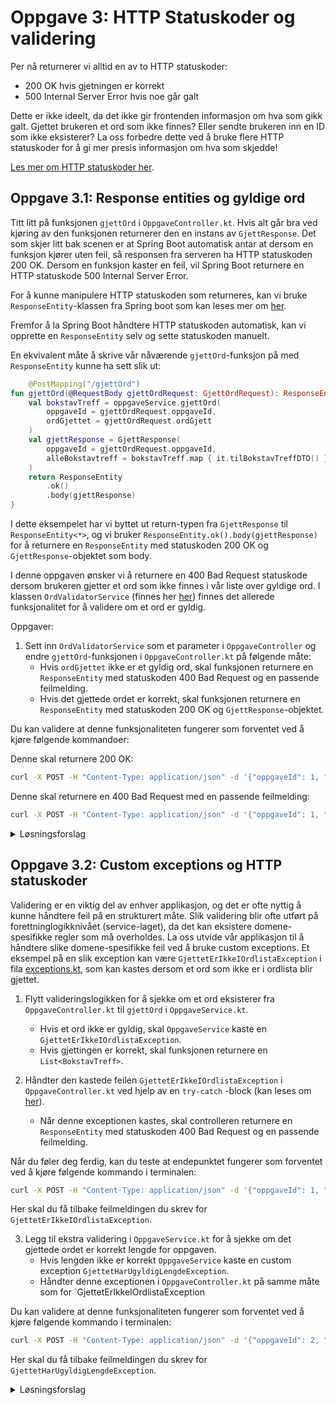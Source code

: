 # Oppgave 3: HTTP Statuskoder og validering

Per nå returnerer vi alltid en av to HTTP statuskoder:

- 200 OK hvis gjetningen er korrekt
- 500 Internal Server Error hvis noe går galt

Dette er ikke ideelt, da det ikke gir frontenden informasjon om hva som gikk galt.
Gjettet brukeren et ord som ikke finnes? Eller sendte brukeren inn en ID som ikke eksisterer?
La oss forbedre dette ved å bruke flere HTTP statuskoder for å gi mer presis informasjon om hva som skjedde!

[Les mer om HTTP statuskoder her](https://developer.mozilla.org/en-US/docs/Web/HTTP/Status).

## Oppgave 3.1: Response entities og gyldige ord

Titt litt på funksjonen `gjettOrd` i `OppgaveController.kt`.
Hvis alt går bra ved kjøring av den funksjonen returnerer den en instans av `GjettResponse`.
Det som skjer litt bak scenen er at Spring Boot automatisk antar at dersom en funksjon kjører uten feil, så responsen
fra serveren ha HTTP statuskoden 200 OK.
Dersom en funksjon kaster en feil, vil Spring Boot returnere en HTTP statuskode 500 Internal Server Error.

For å kunne manipulere HTTP statuskoden som returneres, kan vi bruke `ResponseEntity`-klassen fra Spring boot som kan
leses mer
om [her](https://docs.spring.io/spring-framework/reference/web/webmvc/mvc-controller/ann-methods/responseentity.html).

Fremfor å la Spring Boot håndtere HTTP statuskoden automatisk, kan vi opprette en `ResponseEntity` selv og sette
statuskoden manuelt.

En ekvivalent måte å skrive vår nåværende `gjettOrd`-funksjon på med `ResponseEntity` kunne ha sett slik ut:

```kotlin
    @PostMapping("/gjettOrd")
fun gjettOrd(@RequestBody gjettOrdRequest: GjettOrdRequest): ResponseEntity<*> {
    val bokstavTreff = oppgaveService.gjettOrd(
        oppgaveId = gjettOrdRequest.oppgaveId,
        ordGjettet = gjettOrdRequest.ordGjett
    )
    val gjettResponse = GjettResponse(
        oppgaveId = gjettOrdRequest.oppgaveId,
        alleBokstavtreff = bokstavTreff.map { it.tilBokstavTreffDTO() }
    )
    return ResponseEntity
        .ok()
        .body(gjettResponse)
}
```

I dette eksempelet har vi byttet ut return-typen fra `GjettResponse` til `ResponseEntity<*>`, og vi bruker
`ResponseEntity.ok().body(gjettResponse)` for å returnere en `ResponseEntity` med statuskoden 200 OK og
`GjettResponse`-objektet som body.

I denne oppgaven ønsker vi å returnere en 400 Bad Request statuskode dersom brukeren gjetter et ord som ikke finnes i
vår liste over gyldige ord. I klassen `OrdValidatorService` (finnes
her [her](../server/src/main/kotlin/no/bekk/kordle/server/service/OrdValidatorService.kt))
finnes det allerede funksjonalitet for å validere om et ord er gyldig.

Oppgaver:

1. Sett inn `OrdValidatorService` som et parameter i `OppgaveController` og endre `gjettOrd`-funksjonen i
   `OppgaveController.kt` på følgende måte:
    - Hvis `ordGjettet` ikke er et gyldig ord, skal funksjonen returnere en `ResponseEntity` med statuskoden 400 Bad
      Request og en passende feilmelding.
    - Hvis det gjettede ordet er korrekt, skal funksjonen returnere en `ResponseEntity` med statuskoden 200 OK og
      `GjettResponse`-objektet.

Du kan validere at denne funksjonaliteten fungerer som forventet ved å kjøre følgende kommandoer:

Denne skal returnere 200 OK:

```bash
curl -X POST -H "Content-Type: application/json" -d '{"oppgaveId": 1, "ordGjett": "test"}' http://localhost:8080/gjettOrd -w "\nHTTP Status: %{http_code}\n"
```

Denne skal returnere en 400 Bad Request med en passende feilmelding:

```bash
curl -X POST -H "Content-Type: application/json" -d '{"oppgaveId": 1, "ordGjett": "testtt"}' http://localhost:8080/gjettOrd -w "\nHTTP Status: %{http_code}\n"
```

<details>
<summary> Løsningsforslag </summary>

```kotlin
@PostMapping("/gjettOrd")
fun gjettOrd(@RequestBody gjettOrdRequest: GjettOrdRequest): ResponseEntity<*> {
    val gjettetOrd = gjettOrdRequest.ordGjett
    val oppgaveId = gjettOrdRequest.oppgaveId
    val erGjettetOrdGyldig = ordValidatorService.isValid(gjettetOrd)
    if (!erGjettetOrdGyldig) {
        return ResponseEntity
            .badRequest()
            .body("Ordet '${gjettetOrd}' er ikke i ordlista.")
    }
    val bokstavTreff = oppgaveService.gjettOrd(
        oppgaveId = oppgaveId,
        ordGjettet = gjettetOrd
    )
    val gjettResponse = GjettResponse(
        oppgaveId = oppgaveId,
        alleBokstavtreff = bokstavTreff.map { it.tilBokstavTreffDTO() }
    )
    return ResponseEntity
        .ok()
        .body(gjettResponse)
}
```

</details>

## Oppgave 3.2: Custom exceptions og HTTP statuskoder

Validering er en viktig del av enhver applikasjon, og det er ofte nyttig å kunne håndtere feil på en strukturert måte.
Slik validering blir ofte utført på forettninglogikknivået (service-laget), da det kan eksistere domene-spesifikke
regler som må overholdes.
La oss utvide vår applikasjon til å håndtere slike domene-spesifikke feil ved å bruke custom exceptions.
Et eksempel på en slik exception kan være `GjettetErIkkeIOrdlistaException` i
fila [exceptions.kt](../server/src/main/kotlin/no/bekk/kordle/server/exceptions/exceptions.kt),
som kan kastes dersom et ord som ikke er i ordlista blir gjettet.

1. Flytt valideringslogikken for å sjekke om et ord eksisterer fra `OppgaveController.kt` til `gjettOrd` i
   `OppgaveService.kt`.
    - Hvis et ord ikke er gyldig, skal `OppgaveService` kaste en `GjettetErIkkeIOrdlistaException`.
    - Hvis gjettingen er korrekt, skal funksjonen returnere en `List<BokstavTreff>`.

2. Håndter den kastede feilen `GjettetErIkkeIOrdlistaException` i `OppgaveController.kt` ved hjelp av en `try-catch`
   -block (kan leses om [her](https://kotlinlang.org/docs/exceptions.html)).
    - Når denne exceptionen kastes, skal controlleren returnere en `ResponseEntity` med statuskoden 400 Bad Request og
      en passende feilmelding.

Når du føler deg ferdig, kan du teste at endepunktet fungerer som forventet ved å kjøre følgende kommando i terminalen:

```bash
curl -X POST -H "Content-Type: application/json" -d '{"oppgaveId": 1, "ordGjett": "testtt"}' -s http://localhost:8080/gjettOrd 
```

Her skal du få tilbake feilmeldingen du skrev for `GjettetErIkkeIOrdlistaException`.

3. Legg til ekstra validering i `OppgaveService.kt` for å sjekke om det gjettede ordet er korrekt lengde for oppgaven.
    - Hvis lengden ikke er korrekt  `OppgaveService` kaste en custom exception `GjettetHarUgyldigLengdeException`.
    - Håndter denne exceptionen i `OppgaveController.kt` på samme måte som for `GjettetErIkkeIOrdlistaException

Du kan validere at denne funksjonaliteten fungerer som forventet ved å kjøre følgende kommando i terminalen:

```bash
curl -X POST -H "Content-Type: application/json" -d '{"oppgaveId": 2, "ordGjett": "test"}' http://localhost:8080/gjettOrd
```

Her skal du få tilbake feilmeldingen du skrev for `GjettetHarUgyldigLengdeException`.

<details>
<summary> Løsningsforslag </summary>

Oppgave 1:

I oppgaveService på toppen

```kotlin
class OppgaveService(
    val oppgaveRepository: OppgaveRepository,
    private val ordValidatorService: OrdValidatorService
) {... }
```

I `gjettOrd`-funksjonen i `OppgaveService.kt`:

```kotlin
fun gjettOrd(oppgaveId: Int, ordGjettet: String): List<BokstavTreff> {
    if (!ordValidatorService.isValid(ordGjettet)) {
        throw GjettetErIkkeIOrdlistaException("Ordet '${ordGjettet}' er ikke i ordlista.")
    }
    val oppgaveGjettetPaa = oppgaveRepository.hentOppgave(oppgaveId)
    val bokstavTreff = sjekkBokstavTreff(
        ordIOppgave = oppgaveGjettetPaa.ord,
        ordGjettet = ordGjettet
    )
    return bokstavTreff
}
```

Oppgave 2:

I `gjettOrd`-funksjonen i `OppgaveController.kt`:

```kotlin
@PostMapping("/gjettOrd")
fun gjettOrd(@RequestBody gjettOrdRequest: GjettOrdRequest): ResponseEntity<*> {
    try {
        val bokstavTreff = oppgaveService.gjettOrd(
            oppgaveId = gjettOrdRequest.oppgaveId,
            ordGjettet = gjettOrdRequest.ordGjett
        )
        val gjettResponse = GjettResponse(
            oppgaveId = gjettOrdRequest.oppgaveId,
            alleBokstavtreff = bokstavTreff.map { it.tilBokstavTreffDTO() }
        )
        return ResponseEntity.ok().body(gjettResponse)

    } catch (exception: RuntimeException) {
        val statusKodeSomSkalReturneres = when (exception) {
            is GjettetErIkkeIOrdlistaException -> HttpStatus.BAD_REQUEST
            else -> HttpStatus.INTERNAL_SERVER_ERROR
        }
        return ResponseEntity
            .status(statusKodeSomSkalReturneres)
            .body(exception.message)
    }
}
```

Oppgave 3:

I `gjettOrd`-funksjonen i `OppgaveService.kt`:

```kotlin
fun gjettOrd(oppgaveId: Int, ordGjettet: String): List<BokstavTreff> {
    if (!ordValidatorService.isValid(ordGjettet)) {
        throw GjettetErIkkeIOrdlistaException("Ordet '${ordGjettet}' er ikke i ordlista.")
    }
    val oppgaveGjettetPaa = oppgaveRepository.hentOppgave(oppgaveId)
    if (ordGjettet.length != oppgaveGjettetPaa.ord.length) {
        throw GjettetHarUgyldigLengdeException("Gjettet '${ordGjettet}' er feil lengde for oppgaven. Oppgaven har lengde ${oppgaveGjettetPaa.ord.length} tegn.")
    }
    val bokstavTreff = sjekkBokstavTreff(
        ordIOppgave = oppgaveGjettetPaa.ord,
        ordGjettet = ordGjettet
    )
    return bokstavTreff
}
```

I `gjettOrd`-funksjonen i `OppgaveController.kt`:

```kotlin
@PostMapping("/gjettOrd")
fun gjettOrd(@RequestBody gjettOrdRequest: GjettOrdRequest): ResponseEntity<*> {
    try {
        val bokstavTreff = oppgaveService.gjettOrd(
            oppgaveId = gjettOrdRequest.oppgaveId,
            ordGjettet = gjettOrdRequest.ordGjett
        )
        val gjettResponse = GjettResponse(
            oppgaveId = gjettOrdRequest.oppgaveId,
            alleBokstavtreff = bokstavTreff.map { it.tilBokstavTreffDTO() }
        )
        return ResponseEntity.ok().body(gjettResponse)

    } catch (exception: RuntimeException) {
        val statusKodeSomSkalReturneres = when (exception) {
            is GjettetErIkkeIOrdlistaException -> HttpStatus.BAD_REQUEST
            is GjettetHarUgyldigLengdeException -> HttpStatus.BAD_REQUEST
            else -> HttpStatus.INTERNAL_SERVER_ERROR
        }
        return ResponseEntity
            .status(statusKodeSomSkalReturneres)
            .body(exception.message)
    }
}
```

</details>
